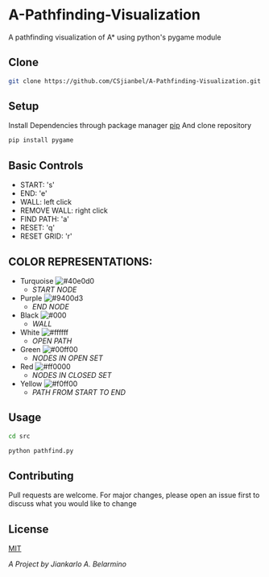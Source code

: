 # A-Pathfinding-Visualization
A pathfinding visualization of A* using python's pygame module

## Clone
```bash
git clone https://github.com/CSjianbel/A-Pathfinding-Visualization.git
```

## Setup

Install Dependencies through package manager [pip](https://pip.pypa.io/en/stable/installing/)
And clone repository

```bash
pip install pygame
```

## Basic Controls

* START: 's' 
* END: 'e'
* WALL: left click
* REMOVE WALL: right click
* FIND PATH: 'a'
* RESET: 'q'
* RESET GRID: 'r'

## COLOR REPRESENTATIONS:

* Turquoise ![#40e0d0](https://via.placeholder.com/15/f03c15/000000?text=+)  
	* _START NODE_
* Purple ![#9400d3](https://via.placeholder.com/15/9400d3/000000?text=+)  
	* _END NODE_
* Black ![#000](https://via.placeholder.com/15/000/000000?text=+)  
	* _WALL_
* White ![#ffffff](https://via.placeholder.com/15/ffffff/000000?text=+)  
   * _OPEN PATH_
* Green ![#00ff00](https://via.placeholder.com/15/00ff00/000000?text=+)  
    * _NODES IN OPEN SET_
* Red  ![#ff0000](https://via.placeholder.com/15/ff0000/000000?text=+)  
	* _NODES IN CLOSED SET_
* Yellow ![#f0ff00](https://via.placeholder.com/15/f0ff00/000000?text=+)  
	* _PATH FROM START TO END_

## Usage

```bash
cd src

python pathfind.py
```

## Contributing

Pull requests are welcome. For major changes, please open an issue first to discuss what you would like to change


## License
[MIT](https://choosealicense.com/licenses/mit/)

*A Project by Jiankarlo A. Belarmino*
